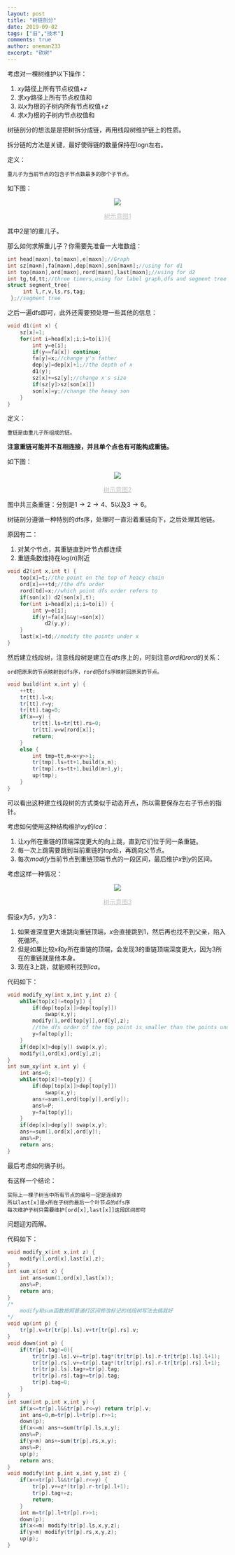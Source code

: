 ```yaml
---
layout: post
title: "树链剖分"
date: 2019-09-02
tags: ["旧","技术"]
comments: true
author: oneman233
excerpt: "砍树"
---
```


考虑对一棵树维护以下操作：

1. $xy$路径上所有节点权值$+z$
2. 求$xy$路径上所有节点权值和
3. 以$x$为根的子树内所有节点权值$+z$
4. 求$x$为根的子树内节点权值和

树链剖分的想法是是把树拆分成链，再用线段树维护链上的性质。

拆分链的方法是关键，最好使得链的数量保持在logn左右。

定义：

    重儿子为当前节点的包含子节点数最多的那个子节点。

如下图：

<div align=center>
    <img src="../images/2019-09-02-ShuLianPouFen-1.png"/>
    <p style="font-size:14px;color:#C0C0C0;text-decoration:underline">
        树示意图1
    </p>
</div>

其中2是1的重儿子。

那么如何求解重儿子？你需要先准备一大堆数组：

```c++
int head[maxn],to[maxn],e[maxn];//Graph
int sz[maxn],fa[maxn],dep[maxn],son[maxn];//using for d1
int top[maxn],ord[maxn],rord[maxn],last[maxn];//using for d2
int tg,td,tt;//three timers,using for label graph,dfs and segment tree
struct segment_tree{
     int l,r,v,ls,rs,tag;
 };//segment tree
```

之后一遍dfs即可，此外还需要预处理一些其他的信息：

```c++
void d1(int x) {
    sz[x]=1;
    for(int i=head[x];i;i=to[i]){
        int y=e[i];
        if(y==fa[x]) continue;
        fa[y]=x;//change y's father
        dep[y]=dep[x]+1;//the depth of x
        d1(y);
        sz[x]+=sz[y];//change x's size
        if(sz[y]>sz[son[x]])
        son[x]=y;//change the heavy son
    }
}
```

定义：

    重链是由重儿子所组成的链。

**注意重链可能并不互相连接，并且单个点也有可能构成重链。**

如下图：

<div align=center>
    <img src="../images/2019-09-02-ShuLianPouFen-2.png"/>
    <p style="font-size:14px;color:#C0C0C0;text-decoration:underline">
        树示意图2
    </p>
</div>

图中共三条重链：分别是$1\rightarrow2\rightarrow4$、$5$以及$3\rightarrow6$。

树链剖分遵循一种特别的dfs序，处理时一直沿着重链向下，之后处理其他链。

原因有二：

1. 对某个节点，其重链直到叶节点都连续
2. 重链条数维持在$log(n)$附近

```c++
void d2(int x,int t) {
    top[x]=t;//the point on the top of heacy chain
    ord[x]=++td;//the dfs order
    rord[td]=x;//which point dfs order refers to
    if(son[x]) d2(son[x],t);
    for(int i=head[x];i;i=to[i]) {
        int y=e[i];
        if(y!=fa[x]&&y!=son[x])
            d2(y,y);
    }
    last[x]=td;//modify the points under x
}
```

然后建立线段树，注意线段树是建立在$dfs$序上的，时刻注意$ord$和$rord$的关系：

    ord把原来的节点映射到dfs序，rord把dfs序映射回原来的节点。

```c++
void build(int x,int y) {
    ++tt;
    tr[tt].l=x;
    tr[tt].r=y;
    tr[tt].tag=0;
    if(x==y) {
        tr[tt].ls=tr[tt].rs=0;
        tr[tt].v=w[rord[x]];
        return;
    }
    else {
        int tmp=tt,m=x+y>>1;
        tr[tmp].ls=tt+1,build(x,m);
        tr[tmp].rs=tt+1,build(m+1,y);
        up(tmp);
    }
}
```

可以看出这种建立线段树的方式类似于动态开点，所以需要保存左右子节点的指针。

考虑如何使用这种结构维护$xy$的$lca$：

1. 让$xy$所在重链的顶端深度更大的向上跳，直到它们位于同一条重链。
2. 每一次上跳需要跳到当前重链的$top$处，再跳向父节点。
3. 每次$modify$当前节点到重链顶端节点的一段区间，最后维护$x$到$y$的区间。

考虑这样一种情况：

<div align=center>
    <img src="../images/2019-09-02-ShuLianPouFen-3.png"/>
    <p style="font-size:14px;color:#C0C0C0;text-decoration:underline">
        树示意图3
    </p>
</div>

假设$x$为$5$，$y$为$3$：

1. 如果谁深度更大谁跳向重链顶端，$x$会直接跳到$1$，然后再也找不到父亲，陷入死循环。
2. 但是如果比较$x$和$y$所在重链的顶端，会发现$3$的重链顶端深度更大，因为$3$所在的重链就是他本身。
3. 现在$3$上跳，就能顺利找到$lca$。

代码如下：

```c++
void modify_xy(int x,int y,int z) {
    while(top[x]!=top[y]) {
        if(dep[top[x]]>dep[top[y]])
            swap(x,y);
        modify(1,ord[top[y]],ord[y],z);
        //the dfs order of the top point is smaller than the points under it
        y=fa[top[y]];
    }
    if(dep[x]>dep[y]) swap(x,y);
    modify(1,ord[x],ord[y],z);
}
int sum_xy(int x,int y) {
    int ans=0;
    while(top[x]!=top[y]) {
        if(dep[top[x]]>dep[top[y]])
            swap(x,y);
        ans+=sum(1,ord[top[y]],ord[y]);
        ans%=P;
        y=fa[top[y]];
    }
    if(dep[x]>dep[y]) swap(x,y);
    ans+=sum(1,ord[x],ord[y]);
    ans%=P;
    return ans;
}
```

最后考虑如何搞子树。

有这样一个结论：

    实际上一棵子树当中所有节点的编号一定是连续的
    所以last[x]是x所在子树的最后一个叶节点的dfs序
    每次维护子树只需要维护[ord[x],last[x]]这段区间即可

问题迎刃而解。

代码如下：

```c++
void modify_x(int x,int z) {
    modify(1,ord[x],last[x],z);
}
int sum_x(int x) {
    int ans=sum(1,ord[x],last[x]);
    ans%=P;
    return ans;
}
/*
    modify和sum函数按照普通打区间修改标记的线段树写法去搞就好
*/
void up(int p) {
    tr[p].v=tr[tr[p].ls].v+tr[tr[p].rs].v;
}
void down(int p) {
    if(tr[p].tag!=0){
        tr[tr[p].ls].v+=tr[p].tag*(tr[tr[p].ls].r-tr[tr[p].ls].l+1);
        tr[tr[p].rs].v+=tr[p].tag*(tr[tr[p].rs].r-tr[tr[p].rs].l+1);
        tr[tr[p].ls].tag+=tr[p].tag;
        tr[tr[p].rs].tag+=tr[p].tag;
        tr[p].tag=0;
    }
}
int sum(int p,int x,int y) {
    if(x<=tr[p].l&&tr[p].r<=y) return tr[p].v;
    int ans=0,m=tr[p].l+tr[p].r>>1;
    down(p);
    if(x<=m) ans+=sum(tr[p].ls,x,y);
    ans%=P;
    if(y>m) ans+=sum(tr[p].rs,x,y);
    ans%=P;
    up(p);
    return ans;
}
void modify(int p,int x,int y,int z) {
    if(x<=tr[p].l&&tr[p].r<=y) {
        tr[p].v+=z*(tr[p].r-tr[p].l+1);
        tr[p].tag+=z;
        return;
    }
    int m=tr[p].l+tr[p].r>>1;
    down(p);
    if(x<=m) modify(tr[p].ls,x,y,z);
    if(y>m) modify(tr[p].rs,x,y,z);
    up(p);
}
```